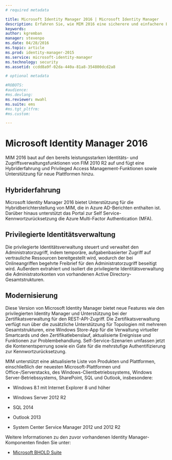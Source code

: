 ```yaml
---
# required metadata

title: Microsoft Identity Manager 2016 | Microsoft Identity Manager
description: Erfahren Sie, wie MIM 2016 eine sicherere und einfachere Erfahrung bei der Identitätsverwaltung in der Cloud und lokal bietet.
keywords:
author: kgremban
manager: stevenpo
ms.date: 04/28/2016
ms.topic: article
ms.prod: identity-manager-2015
ms.service: microsoft-identity-manager
ms.technology: security
ms.assetid: ccdd8a9f-02da-440a-81a8-354800dcd2a8

# optional metadata

#ROBOTS:
#audience:
#ms.devlang:
ms.reviewer: mwahl
ms.suite: ems
#ms.tgt_pltfrm:
#ms.custom:

---
```


# Microsoft Identity Manager 2016
MIM 2016 baut auf den bereits leistungsstarken Identitäts- und Zugriffsverwaltungsfunktionen von FIM 2010 R2 auf und fügt eine Hybriderfahrung und Privileged Access Management-Funktionen sowie Unterstützung für neue Plattformen hinzu.

## Hybriderfahrung
Microsoft Identity Manager 2016 bietet Unterstützung für die Hybridberichterstellung von MIM, die in Azure AD-Berichten enthalten ist. Darüber hinaus unterstützt das Portal zur Self Service-Kennwortzurücksetzung die Azure Multi-Factor Authentication (MFA).

## Privilegierte Identitätsverwaltung
Die privilegierte Identitätsverwaltung steuert und verwaltet den Administratorzugriff, indem temporäre, aufgabenbasierter Zugriff auf vertrauliche Ressourcen bereitgestellt wird, wodurch der bei Onlineangriffen begehrte Freibrief für den Administratorzugriff beseitigt wird. Außerdem extrahiert und isoliert die privilegierte Identitätsverwaltung die Administratorkonten von vorhandenen Active Directory-Gesamtstrukturen.

## Modernisierung
Diese Version von Microsoft Identity Manager bietet neue Features wie den privilegierten Identity Manager und Unterstützung bei der Zertifikatsverwaltung für den REST-API-Zugriff. Die Zertifikatsverwaltung verfügt nun über die zusätzliche Unterstützung für Topologien mit mehreren Gesamtstrukturen, eine Windows Store-App für die Verwaltung virtueller Smartcards und den Zertifikatlebenslauf, aktualisierte Ereignisse und Funktionen zur Problembehandlung. Self-Service-Szenarien umfassen jetzt die Kontenentsperrung sowie ein Gate für die mehrstufige Authentifizierung zur Kennwortzurücksetzung.

MIM unterstützt eine aktualisierte Liste von Produkten und Plattformen, einschließlich der neuesten Microsoft-Plattformen und Office-/Serverstacks, des Windows-Clientbetriebssystems, Windows Server-Betriebssystems, SharePoint, SQL und Outlook, insbesondere:

-   Windows 8.1 mit Internet Explorer 8 und höher

-   Windows Server 2012 R2

-   SQL 2014

-   Outlook 2013

-   System Center Service Manager 2012 und 2012 R2

Weitere Informationen zu den zuvor vorhandenen Identity Manager-Komponenten finden Sie unter:

-   [Microsoft BHOLD Suite](https://technet.microsoft.com/en-us/library/jj134096.aspx)


<!--HONumber=Apr16_HO2-->



